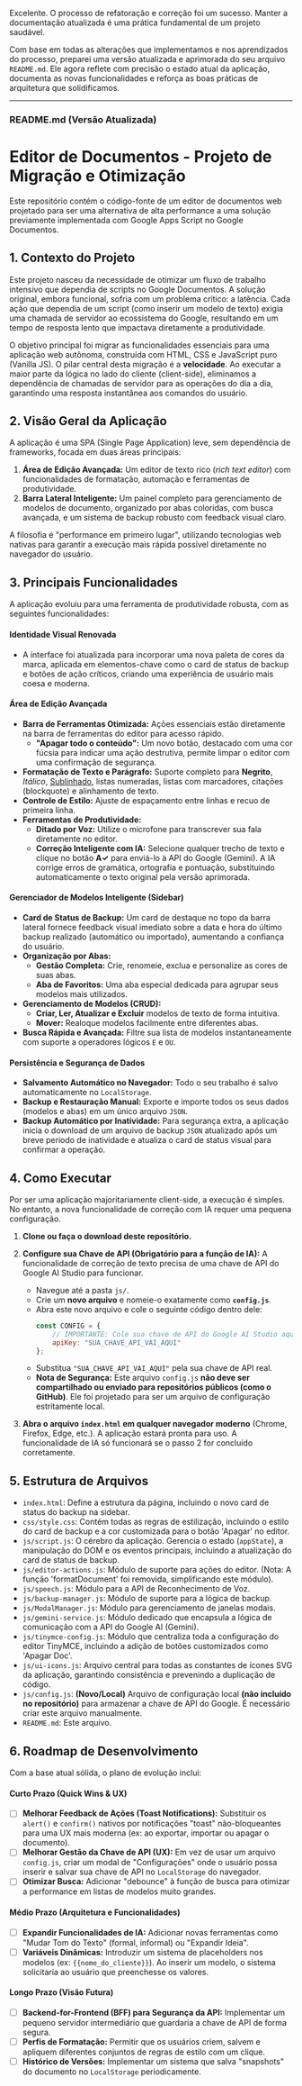 Excelente. O processo de refatoração e correção foi um sucesso. Manter a documentação atualizada é uma prática fundamental de um projeto saudável.

Com base em todas as alterações que implementamos e nos aprendizados do processo, preparei uma versão atualizada e aprimorada do seu arquivo `README.md`. Ele agora reflete com precisão o estado atual da aplicação, documenta as novas funcionalidades e reforça as boas práticas de arquitetura que solidificamos.

---

### **README.md (Versão Atualizada)**

# Editor de Documentos - Projeto de Migração e Otimização

Este repositório contém o código-fonte de um editor de documentos web projetado para ser uma alternativa de alta performance a uma solução previamente implementada com Google Apps Script no Google Documentos.

## 1. Contexto do Projeto

Este projeto nasceu da necessidade de otimizar um fluxo de trabalho intensivo que dependia de scripts no Google Documentos. A solução original, embora funcional, sofria com um problema crítico: a latência. Cada ação que dependia de um script (como inserir um modelo de texto) exigia uma chamada de servidor ao ecossistema do Google, resultando em um tempo de resposta lento que impactava diretamente a produtividade.

O objetivo principal foi migrar as funcionalidades essenciais para uma aplicação web autônoma, construída com HTML, CSS e JavaScript puro (Vanilla JS). O pilar central desta migração é a **velocidade**. Ao executar a maior parte da lógica no lado do cliente (client-side), eliminamos a dependência de chamadas de servidor para as operações do dia a dia, garantindo uma resposta instantânea aos comandos do usuário.

## 2. Visão Geral da Aplicação

A aplicação é uma SPA (Single Page Application) leve, sem dependência de frameworks, focada em duas áreas principais:

1.  **Área de Edição Avançada:** Um editor de texto rico (*rich text editor*) com funcionalidades de formatação, automação e ferramentas de produtividade.
2.  **Barra Lateral Inteligente:** Um painel completo para gerenciamento de modelos de documento, organizado por abas coloridas, com busca avançada, e um sistema de backup robusto com feedback visual claro.

A filosofia é "performance em primeiro lugar", utilizando tecnologias web nativas para garantir a execução mais rápida possível diretamente no navegador do usuário.

## 3. Principais Funcionalidades

A aplicação evoluiu para uma ferramenta de produtividade robusta, com as seguintes funcionalidades:

#### Identidade Visual Renovada
-   A interface foi atualizada para incorporar uma nova paleta de cores da marca, aplicada em elementos-chave como o card de status de backup e botões de ação críticos, criando uma experiência de usuário mais coesa e moderna.

#### Área de Edição Avançada
-   **Barra de Ferramentas Otimizada:** Ações essenciais estão diretamente na barra de ferramentas do editor para acesso rápido.
    -   **"Apagar todo o conteúdo":** Um novo botão, destacado com uma cor fúcsia para indicar uma ação destrutiva, permite limpar o editor com uma confirmação de segurança.
-   **Formatação de Texto e Parágrafo:** Suporte completo para **Negrito**, *Itálico*, <u>Sublinhado</u>, listas numeradas, listas com marcadores, citações (blockquote) e alinhamento de texto.
-   **Controle de Estilo:** Ajuste de espaçamento entre linhas e recuo de primeira linha.
-   **Ferramentas de Produtividade:**
    -   **Ditado por Voz:** Utilize o microfone para transcrever sua fala diretamente no editor.
    -   **Correção Inteligente com IA:** Selecione qualquer trecho de texto e clique no botão **A✓** para enviá-lo à API do Google (Gemini). A IA corrige erros de gramática, ortografia e pontuação, substituindo automaticamente o texto original pela versão aprimorada.

#### Gerenciador de Modelos Inteligente (Sidebar)
-   **Card de Status de Backup:** Um card de destaque no topo da barra lateral fornece feedback visual imediato sobre a data e hora do último backup realizado (automático ou importado), aumentando a confiança do usuário.
-   **Organização por Abas:**
    -   **Gestão Completa:** Crie, renomeie, exclua e personalize as cores de suas abas.
    -   **Aba de Favoritos:** Uma aba especial dedicada para agrupar seus modelos mais utilizados.
-   **Gerenciamento de Modelos (CRUD):**
    -   **Criar, Ler, Atualizar e Excluir** modelos de texto de forma intuitiva.
    -   **Mover:** Realoque modelos facilmente entre diferentes abas.
-   **Busca Rápida e Avançada:** Filtre sua lista de modelos instantaneamente com suporte a operadores lógicos `E` e `OU`.

#### Persistência e Segurança de Dados
-   **Salvamento Automático no Navegador:** Todo o seu trabalho é salvo automaticamente no `LocalStorage`.
-   **Backup e Restauração Manual:** Exporte e importe todos os seus dados (modelos e abas) em um único arquivo `JSON`.
-   **Backup Automático por Inatividade:** Para segurança extra, a aplicação inicia o download de um arquivo de backup `JSON` atualizado após um breve período de inatividade e atualiza o card de status visual para confirmar a operação.

## 4. Como Executar

Por ser uma aplicação majoritariamente client-side, a execução é simples. No entanto, a nova funcionalidade de correção com IA requer uma pequena configuração.

1.  **Clone ou faça o download deste repositório.**

2.  **Configure sua Chave de API (Obrigatório para a função de IA):**
    A funcionalidade de correção de texto precisa de uma chave de API do Google AI Studio para funcionar.
    *   Navegue até a pasta `js/`.
    *   Crie um **novo arquivo** e nomeie-o exatamente como **`config.js`**.
    *   Abra este novo arquivo e cole o seguinte código dentro dele:
        ```javascript
        const CONFIG = {
            // IMPORTANTE: Cole sua chave de API do Google AI Studio aqui, dentro das aspas.
            apiKey: "SUA_CHAVE_API_VAI_AQUI"
        };
        ```
    *   Substitua `"SUA_CHAVE_API_VAI_AQUI"` pela sua chave de API real.
    *   **Nota de Segurança:** Este arquivo `config.js` **não deve ser compartilhado ou enviado para repositórios públicos (como o GitHub)**. Ele foi projetado para ser um arquivo de configuração estritamente local.

3.  **Abra o arquivo `index.html` em qualquer navegador moderno** (Chrome, Firefox, Edge, etc.). A aplicação estará pronta para uso. A funcionalidade de IA só funcionará se o passo 2 for concluído corretamente.

## 5. Estrutura de Arquivos

-   `index.html`: Define a estrutura da página, incluindo o novo card de status do backup na sidebar.
-   `css/style.css`: Contém todas as regras de estilização, incluindo o estilo do card de backup e a cor customizada para o botão 'Apagar' no editor.
-   `js/script.js`: O cérebro da aplicação. Gerencia o estado (`appState`), a manipulação do DOM e os eventos principais, incluindo a atualização do card de status de backup.
-   `js/editor-actions.js`: Módulo de suporte para ações do editor. (Nota: A função 'formatDocument' foi removida, simplificando este módulo).
-   `js/speech.js`: Módulo para a API de Reconhecimento de Voz.
-   `js/backup-manager.js`: Módulo de suporte para a lógica de backup.
-   `js/ModalManager.js`: Módulo para gerenciamento de janelas modais.
-   `js/gemini-service.js`: Módulo dedicado que encapsula a lógica de comunicação com a API do Google AI (Gemini).
-   `js/tinymce-config.js`: Módulo que centraliza toda a configuração do editor TinyMCE, incluindo a adição de botões customizados como 'Apagar Doc'.
-   `js/ui-icons.js`: Arquivo central para todas as constantes de ícones SVG da aplicação, garantindo consistência e prevenindo a duplicação de código.
-   `js/config.js`: **(Novo/Local)** Arquivo de configuração local **(não incluído no repositório)** para armazenar a chave de API do Google. É necessário criar este arquivo manualmente.
-   `README.md`: Este arquivo.

## 6. Roadmap de Desenvolvimento

Com a base atual sólida, o plano de evolução inclui:

#### Curto Prazo (Quick Wins & UX)
-   [ ] **Melhorar Feedback de Ações (Toast Notifications):** Substituir os `alert()` e `confirm()` nativos por notificações "toast" não-bloqueantes para uma UX mais moderna (ex: ao exportar, importar ou apagar o documento).
-   [ ] **Melhorar Gestão da Chave de API (UX):** Em vez de usar um arquivo `config.js`, criar um modal de "Configurações" onde o usuário possa inserir e salvar sua chave de API no `LocalStorage` do navegador.
-   [ ] **Otimizar Busca:** Adicionar "debounce" à função de busca para otimizar a performance em listas de modelos muito grandes.

#### Médio Prazo (Arquitetura e Funcionalidades)
-   [ ] **Expandir Funcionalidades de IA:** Adicionar novas ferramentas como "Mudar Tom do Texto" (formal, informal) ou "Expandir Ideia".
-   [ ] **Variáveis Dinâmicas:** Introduzir um sistema de placeholders nos modelos (ex: `{{nome_do_cliente}}`). Ao inserir um modelo, o sistema solicitaria ao usuário que preenchesse os valores.

#### Longo Prazo (Visão Futura)
-   [ ] **Backend-for-Frontend (BFF) para Segurança da API:** Implementar um pequeno servidor intermediário que guardaria a chave de API de forma segura.
-   [ ] **Perfis de Formatação:** Permitir que os usuários criem, salvem e apliquem diferentes conjuntos de regras de estilo com um clique.
-   [ ] **Histórico de Versões:** Implementar um sistema que salva "snapshots" do documento no `LocalStorage` periodicamente.
